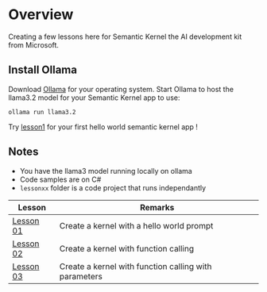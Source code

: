# Overview

Creating a few lessons here for Semantic Kernel the AI development kit from Microsoft.

## Install Ollama

Download [Ollama](https://ollama.com/) for your operating system. Start Ollama to host the llama3.2 model for your Semantic Kernel app to use:

```
ollama run llama3.2
```

Try [lesson1](./lesson01/readme.md) for your first hello world semantic kernel app !


## Notes
- You have the llama3 model running locally on ollama
- Code samples are on C#
- `lessonxx` folder is a code project that runs independantly


|Lesson | Remarks |
|-|-|
| [Lesson 01](/lesson01/readme.md) | Create a kernel with a hello world prompt|
| [Lesson 02](/lesson02/readme.md) | Create a kernel with function calling|
| [Lesson 03](./lesson03/readme.md) | Create a kernel with function calling with parameters|
